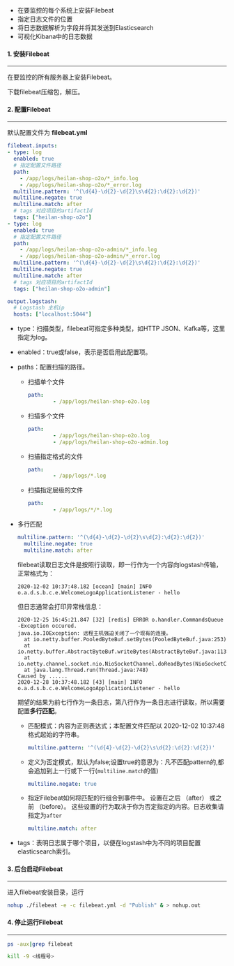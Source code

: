 - 在要监控的每个系统上安装Filebeat
- 指定日志文件的位置
- 将日志数据解析为字段并将其发送到Elasticsearch
- 可视化Kibana中的日志数据

#### 1. 安装Filebeat

---

在要监控的所有服务器上安装Filebeat。

下载filebeat压缩包，解压。



#### 2. 配置Filebeat

---

默认配置文件为 **filebeat.yml**

```yaml
filebeat.inputs:
- type: log
  enabled: true
  # 指定配置文件路径
  path: 
    - /app/logs/heilan-shop-o2o/*_info.log
    - /app/logs/heilan-shop-o2o/*_error.log
  multiline.pattern: '^(\d{4}-\d{2}-\d{2}\s\d{2}:\d{2}:\d{2})'
  multiline.negate: true
  multiline.match: after
  # tags 对应项目的artifactId
  tags: ["heilan-shop-o2o"]
- type: log
  enabled: true
  # 指定配置文件路径
  path: 
    - /app/logs/heilan-shop-o2o-admin/*_info.log
    - /app/logs/heilan-shop-o2o-admin/*_error.log
  multiline.pattern: '^(\d{4}-\d{2}-\d{2}\s\d{2}:\d{2}:\d{2})'
  multiline.negate: true
  multiline.match: after
  # tags 对应项目的artifactId
  tags: ["heilan-shop-o2o-admin"]

output.logstash:
  # Logstash 主机ip
  hosts: ["localhost:5044"]
```

- type：扫描类型，filebeat可指定多种类型，如HTTP JSON、Kafka等，这里指定为log。

- enabled：true或false，表示是否启用此配置项。

- paths：配置扫描的路径。

  - 扫描单个文件

    ```yaml
    path: 
    		- /app/logs/heilan-shop-o2o.log

  - 扫描多个文件

    ```yaml
    path: 
    		- /app/logs/heilan-shop-o2o.log
    		- /app/logs/heilan-shop-o2o-admin.log
    ```

  - 扫描指定格式的文件

    ```yaml
    path: 
    		- /app/logs/*.log
    ```

  - 扫描指定层级的文件

    ```yaml
    path: 
    		- /app/logs/*/*.log
    ```

- 多行匹配

  ```yaml
  multiline.pattern: '^(\d{4}-\d{2}-\d{2}\s\d{2}:\d{2}:\d{2})'
    multiline.negate: true
    multiline.match: after
  ```

  filebeat读取日志文件是按照行读取，即一行作为一个内容向logstash传输，正常格式为：

  ```
  2020-12-02 10:37:48.182 [ocean] [main] INFO  o.a.d.s.b.c.e.WelcomeLogoApplicationListener - hello
  ```

  但日志通常会打印异常栈信息：

  ```
  2020-12-25 16:45:21.847 [32] [redis] ERROR o.handler.CommandsQueue -Exception occured.
  java.io.IOException: 远程主机强迫关闭了一个现有的连接。
  	at io.netty.buffer.PooledByteBuf.setBytes(PooledByteBuf.java:253)
  	at io.netty.buffer.AbstractByteBuf.writeBytes(AbstractByteBuf.java:1133)
  	at io.netty.channel.socket.nio.NioSocketChannel.doReadBytes(NioSocketChannel.java:350)
  	at java.lang.Thread.run(Thread.java:748)
  Caused by ......
  2020-12-28 10:37:48.182 [43] [main] INFO  o.a.d.s.b.c.e.WelcomeLogoApplicationListener - hello
  ```

  期望的结果为前七行作为一条日志，第八行作为一条日志进行读取，所以需要配置**多行匹配**。

  - 匹配模式：内容为正则表达式；本配置文件匹配以 2020-12-02 10:37:48 格式起始的字符串。

    ```yaml
    multiline.pattern: '^(\d{4}-\d{2}-\d{2}\s\d{2}:\d{2}:\d{2})'

  - 定义为否定模式，默认为false;设置true的意思为：凡不匹配pattern的,都会追加到上一行或下一行(`multiline.match`的值)

    ```yaml
    multiline.negate: true
    ```

  - 指定Filebeat如何将匹配的行组合到事件中。 设置在之后 （after） 或之前 （before）。 这些设置的行为取决于你为否定指定的内容。日志收集请指定为`after`

    ```yaml
    multiline.match: after
    ```

- tags：表明日志属于哪个项目，以便在logstash中为不同的项目配置elasticsearch索引。

#### 3. 后台启动Filebeat

---

进入filebeat安装目录，运行

```sh
nohup ./filebeat -e -c filebeat.yml -d "Publish" & > nohup.out
```

#### 4. 停止运行Filebeat

---

```sh
ps -aux|grep filebeat

kill -9 <线程号>
```